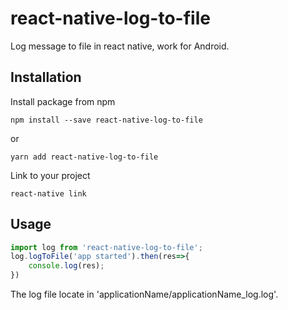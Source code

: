 # react-native-log-to-file
Log message to file in react native, work for Android.


## Installation
Install package from npm

```
npm install --save react-native-log-to-file
```
or
```
yarn add react-native-log-to-file
```
Link to your project
```
react-native link
```
## Usage
```javascript
import log from 'react-native-log-to-file';
log.logToFile('app started').then(res=>{
    console.log(res);
})
```
The log file locate in 'applicationName/applicationName_log.log'.
